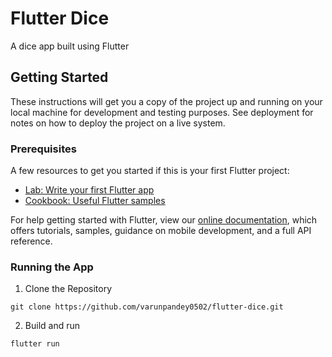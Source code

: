 # Flutter Dice

A dice app built using Flutter

## Getting Started

These instructions will get you a copy of the project up and running on your local machine for development and testing purposes. See deployment for notes on how to deploy the project on a live system.

### Prerequisites

A few resources to get you started if this is your first Flutter project:

- [Lab: Write your first Flutter app](https://flutter.dev/docs/get-started/codelab)
- [Cookbook: Useful Flutter samples](https://flutter.dev/docs/cookbook)

For help getting started with Flutter, view our
[online documentation](https://flutter.dev/docs), which offers tutorials,
samples, guidance on mobile development, and a full API reference.

### Running the App

1. Clone the Repository

```
git clone https://github.com/varunpandey0502/flutter-dice.git
```

2. Build and run

```
flutter run
```
